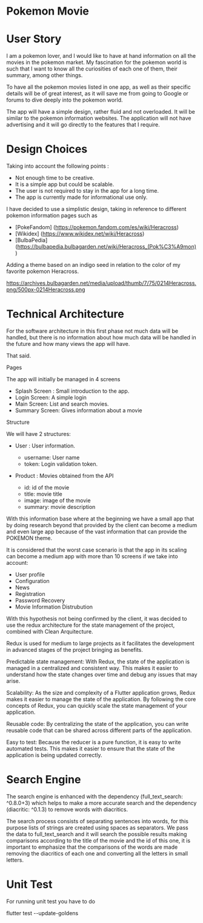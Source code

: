 # Pokemon Movie

# User Story

I am a pokemon lover, and I would like to have at hand information on all the movies in the pokemon market. My fascination for the pokemon world is such that I want to know all the curiosities of each one of them, their summary, among other things.

To have all the pokemon movies listed in one app, as well as their specific details will be of great interest, as it will save me from going to Google or forums to dive deeply into the pokemon world.

The app will have a simple design, rather fluid and not overloaded. It will be similar to the pokemon information websites. The application will not have advertising and it will go directly to the features that I require.

# Design Choices 

Taking into account the following points :

- Not enough time to be creative.
- It is a simple app but could be scalable.
- The user is not required to stay in the app for a long time.
- The app is currently made for informational use only.

I have decided to use a simplistic design, taking in reference to different pokemon information pages such as

- [PokeFandom] (https://pokemon.fandom.com/es/wiki/Heracross)
- [Wikidex] (https://www.wikidex.net/wiki/Heracross)
- [BulbaPedia] (https://bulbapedia.bulbagarden.net/wiki/Heracross_(Pok%C3%A9mon))

Adding a theme based on an indigo seed in relation to the color of my favorite pokemon Heracross.

https://archives.bulbagarden.net/media/upload/thumb/7/75/0214Heracross.png/500px-0214Heracross.png

# Technical Architecture

For the software architecture in this first phase not much data will be handled, but there is no information about how much data will be handled in the future and how many views the app will have.

That said.

Pages

The app will initially be managed in 4 screens

- Splash Screen : Small introduction to the app.
- Login Screen: A simple login
- Main Screen: List and search movies.
- Summary Screen: Gives information about a movie

Structure

We will have 2 structures:

- User : User information.

  * username: User name
  * token: Login validation token.

- Product : Movies obtained from the API

  * id: id of the movie
  * title: movie title
  * image: image of the movie
  * summary: movie description

With this information base where at the beginning we have a small app that by doing research beyond that provided by the client can become a medium and even large app because of the vast information that can provide the POKEMON theme.

It is considered that the worst case scenario is that the app in its scaling can become a medium app with more than 10 screens if we take into account:

- User profile
- Configuration
- News
- Registration
- Password Recovery
- Movie Information Distrubution

With this hypothesis not being confirmed by the client, it was decided to use the redux architecture for the state management of the project, combined with Clean Arquitecture.

Redux is used for medium to large projects as it facilitates the development in advanced stages of the project bringing as benefits.

Predictable state management: With Redux, the state of the application is managed in a centralized and consistent way. This makes it easier to understand how the state changes over time and debug any issues that may arise.

Scalability: As the size and complexity of a Flutter application grows, Redux makes it easier to manage the state of the application. By following the core concepts of Redux, you can quickly scale the state management of your application.

Reusable code: By centralizing the state of the application, you can write reusable code that can be shared across different parts of the application.

Easy to test: Because the reducer is a pure function, it is easy to write automated tests. This makes it easier to ensure that the state of the application is being updated correctly.

# Search Engine

The search engine is enhanced with the dependency (full_text_search: ^0.8.0+3) which helps to make a more accurate search and the dependency (diacritic: ^0.1.3) to remove words with diacritics.

The search process consists of separating sentences into words, for this purpose lists of strings are created using spaces as separators. We pass the data to full_text_search and it will search the possible results making comparisons according to the title of the movie and the id of this one, it is important to emphasize that the comparisons of the words are made removing the diacritics of each one and converting all the letters in small letters.

# Unit Test 

For running unit test you have to do

flutter test --update-goldens